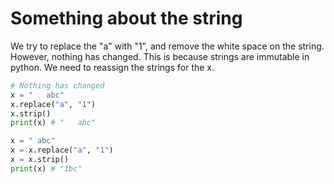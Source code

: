 # Something about the string

We try to replace the "a" with "1", and remove the white space on the string. However, nothing has changed. This is because strings are immutable in python. We need to reassign the strings for the x.

```python
# Nothing has changed
x = "   abc"
x.replace("a", "1")
x.strip()
print(x) # "   abc"
```

```python
x = " abc"
x = x.replace("a", "1")
x = x.strip()
print(x) # "1bc"
```
